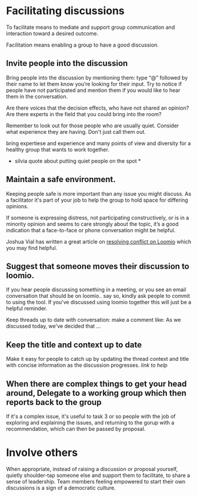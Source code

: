 # Facilitating discussions

To facilitate means to mediate and support group communication and interaction toward a desired outcome.

Facilitation means enabling a group to have a good discussion.

## Invite people into the discussion
Bring people into the discussion by mentioning them: type “@” followed by their name to let them know you’re looking for their input. Try to notice if people have not participated and mention them if you would like to hear them in the conversation.

Are there voices that the decision effects, who have not shared an opinion?
Are there experts in the field that you could bring into the room?

Remember to look out for those people who are usually quiet. Consider what experience they are having. Don't just call them out.

bring expertiese and experience and many points of view and diversity for a healthy group that wants to work together.

* silvia quote about putting quiet people on the spot *

## Maintain a safe environment.

Keeping people safe is more important than any issue you might discuss. As a facilitator it's part of your job to help the group to hold space for differing opinions.

If someone is expressing distress, not participating constructively, or is in a minority opinion and seems to care strongly about the topic, it’s a good indication that a face-to-face or phone conversation might be helpful. 

Joshua Vial has written a great article on [resolving conflict on Loomio](http://joshuavial.com/loomio-conflict/) which you may find helpful.


## Suggest that someone moves their discussion to loomio.
If you hear people discussing something in a meeting, or you see an email conversation that should be on loomio.. say so, kindly ask people to commit to using the tool. If you've discussed using loomio together this will just be a helpful reminder.

Keep threads up to date with conversation: make a comment like: As we discussed today, we've decided that ...


## Keep the title and context up to date
Make it easy for people to catch up by updating the thread context and title with concise information as the discussion progresses. *link to help*


## When there are complex things to get your head around, Delegate to a working group which then reports back to the group

If it's a complex issue, it's useful to task 3 or so people with the job of exploring and explaining the issues, and returning to the gorup with a recommendation, which can then be passed by proposal.

# Involve others
When appropriate, instead of raising a discussion or proposal yourself, quietly shoulder-tap someone else and support them to facilitate, to share a sense of leadership. Team members feeling empowered to start their own discussions is a sign of a democratic culture.
